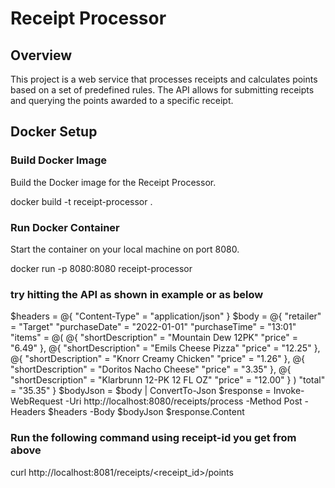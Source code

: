 # Receipt Processor

## Overview

This project is a web service that processes receipts and calculates points based on a set of predefined rules. The API allows for submitting receipts and querying the points awarded to a specific receipt.

## Docker Setup

### Build Docker Image
Build the Docker image for the Receipt Processor.

docker build -t receipt-processor .

### Run Docker Container
Start the container on your local machine on port 8080.

docker run -p 8080:8080 receipt-processor

### try hitting the API as shown in example or as below

$headers = @{
    "Content-Type" = "application/json"
}
$body = @{
    "retailer" = "Target"
    "purchaseDate" = "2022-01-01"
    "purchaseTime" = "13:01"
    "items" = @(
        @{
            "shortDescription" = "Mountain Dew 12PK"
            "price" = "6.49"
        },
        @{
            "shortDescription" = "Emils Cheese Pizza"
            "price" = "12.25"
        },
        @{
            "shortDescription" = "Knorr Creamy Chicken"
            "price" = "1.26"
        },
        @{
            "shortDescription" = "Doritos Nacho Cheese"
            "price" = "3.35"
        },
        @{
            "shortDescription" = "Klarbrunn 12-PK 12 FL OZ"
            "price" = "12.00"
        }
    )
    "total" = "35.35"
}
$bodyJson = $body | ConvertTo-Json
$response = Invoke-WebRequest -Uri http://localhost:8080/receipts/process -Method Post -Headers $headers -Body $bodyJson
$response.Content

### Run the following command using receipt-id you get from above

curl http://localhost:8081/receipts/<receipt_id>/points





